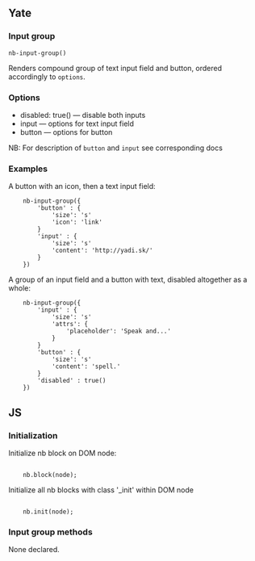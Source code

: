 ## Yate

### Input group

    nb-input-group()

Renders compound group of text input field and button, ordered accordingly to `options`.

### Options

* disabled: true() — disable both inputs
* input — options for text input field
* button — options for button

NB: For description of `button` and `input` see corresponding docs

### Examples

A button with an icon, then a text input field:

```
    nb-input-group({
        'button' : {
            'size': 's'
            'icon': 'link'
        }
        'input' : {
            'size': 's'
            'content': 'http://yadi.sk/'
        }
    })
```

A group of an input field and a button with text, disabled altogether as a whole:

```
    nb-input-group({
        'input' : {
            'size': 's'
            'attrs': {
                'placeholder': 'Speak and...'
            }
        }
        'button' : {
            'size': 's'
            'content': 'spell.'
        }
        'disabled' : true()
    })
``` 

## JS

### Initialization

Initialize nb block on DOM node:
```

    nb.block(node);

```

Initialize all nb blocks with class '_init' within DOM node

```

    nb.init(node);

```

### Input group methods

None declared.